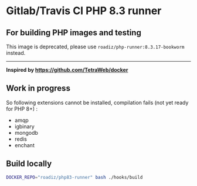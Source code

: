 # Gitlab/Travis CI PHP 8.3 runner
## For building PHP images and testing

This image is deprecated, please use `roadiz/php-runner:8.3.17-bookworm` instead.

---

**Inspired by https://github.com/TetraWeb/docker**

## Work in progress

So following extensions cannot be installed, compilation fails (not yet ready for PHP 8+) :

- amqp
- igbinary
- mongodb
- redis
- enchant

## Build locally

```bash
DOCKER_REPO="roadiz/php83-runner" bash ./hooks/build
```
